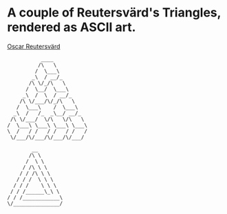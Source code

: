 # A couple of Reutersvärd's Triangles, rendered as ASCII art.

[Oscar Reutersvärd](https://en.wikipedia.org/wiki/Oscar_Reutersv%C3%A4rd)

```
           ____
          /\   \
         /  \___\
        _\  / __/_
       /\ \/_/\   \
      /  \__/  \___\
     _\  /  \  / __/_
    /\ \/___/\/_/\   \
   /  \___\    /  \___\
  _\  /   /_  _\__/ __/_
 /\ \/___/  \/\   \/\   \
/  \___\ \___\ \___\ \___\
\  /   / /   / /   / /   /
 \/___/\/___/\/___/\/___/

        __
       /\ \
      /  \ \
     / /\ \ \
    / / /\ \ \
   / / /  \ \ \
  / / /    \ \ \
 / / /______\_\ \
/ / /____________\
\/_______________/
```
